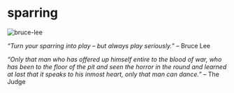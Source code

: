 # sparring

![bruce-lee](https://cloud.githubusercontent.com/assets/2112697/13306138/cc2274e0-db3f-11e5-84ba-6527aebe768f.jpg)

_“Turn your sparring into play – but always play seriously.”_ – Bruce Lee

_“Only that man who has offered up himself entire to the blood of war, who has
been to the floor of the pit and seen the horror in the round and learned at
last that it speaks to his inmost heart, only that man can dance.”_ – The Judge
